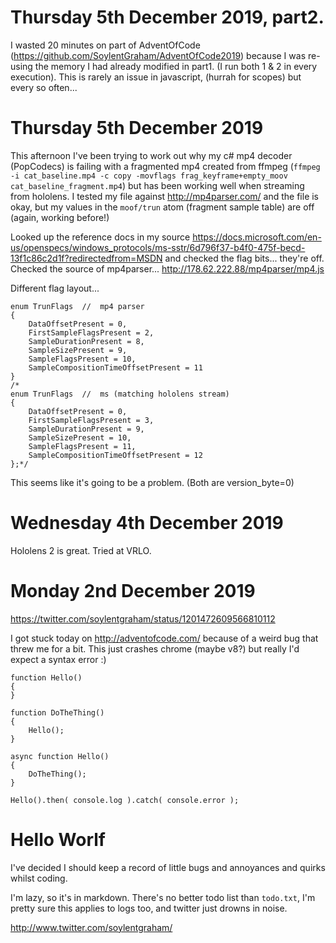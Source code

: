 Thursday 5th December 2019, part2.
===========================
I wasted 20 minutes on part of AdventOfCode (https://github.com/SoylentGraham/AdventOfCode2019) because I was re-using the memory I had already modified in part1. (I run both 1 & 2 in every execution). This is rarely an issue in javascript, (hurrah for scopes) but every so often...


Thursday 5th December 2019
===========================
This afternoon I've been trying to work out why my c# mp4 decoder (PopCodecs) is failing with a fragmented mp4 created from ffmpeg (`ffmpeg -i cat_baseline.mp4 -c copy -movflags frag_keyframe+empty_moov cat_baseline_fragment.mp4`) but has been working well when streaming from hololens.
I tested my file against http://mp4parser.com/ and the file is okay, but my values in the `moof/trun` atom (fragment sample table) are off (again, working before!)

Looked up the reference docs in my source https://docs.microsoft.com/en-us/openspecs/windows_protocols/ms-sstr/6d796f37-b4f0-475f-becd-13f1c86c2d1f?redirectedfrom=MSDN and checked the flag bits... they're off.
Checked the source of mp4parser...
http://178.62.222.88/mp4parser/mp4.js

Different flag layout...
```
enum TrunFlags  //	mp4 parser
{
	DataOffsetPresent = 0,
	FirstSampleFlagsPresent = 2,
	SampleDurationPresent = 8,
	SampleSizePresent = 9,
	SampleFlagsPresent = 10,
	SampleCompositionTimeOffsetPresent = 11
}
/*
enum TrunFlags  //	ms (matching hololens stream)
{
	DataOffsetPresent = 0,
	FirstSampleFlagsPresent = 3,
	SampleDurationPresent = 9,
	SampleSizePresent = 10,
	SampleFlagsPresent = 11,
	SampleCompositionTimeOffsetPresent = 12
};*/
```

This seems like it's going to be a problem. (Both are version_byte=0)



Wednesday 4th December 2019
========================
Hololens 2 is great. Tried at VRLO.


Monday 2nd December 2019
===========================
https://twitter.com/soylentgraham/status/1201472609566810112

I got stuck today on http://adventofcode.com/ because of a weird bug that threw me for a bit.
This just crashes chrome (maybe v8?) but really I'd expect a syntax error :)
```
function Hello()
{
}

function DoTheThing()
{
	Hello();
}

async function Hello()
{
	DoTheThing();
}

Hello().then( console.log ).catch( console.error );
```

Hello Worlf
==================
I've decided I should keep a record of little bugs and annoyances and quirks whilst coding.

I'm lazy, so it's in markdown. There's no better todo list than `todo.txt`, I'm pretty sure this applies to logs too, and twitter just drowns in noise.

http://www.twitter.com/soylentgraham/

